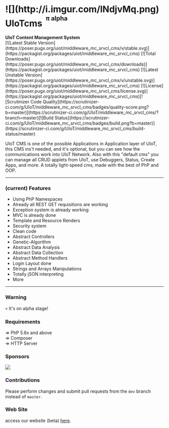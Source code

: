 <h1>![](http://i.imgur.com/lNdjvMq.png) UIoTcms <sup><sup>&nbsp;π alpha</sup></sup><sub><sub><sup></h1><b>UIoT Content Management System</b></sup></sub></sub><br>[![Latest Stable Version](https://poser.pugx.org/uiot/middleware_mc_srvcl_cms/v/stable.svg)](https://packagist.org/packages/uiot/middleware_mc_srvcl_cms) [![Total Downloads](https://poser.pugx.org/uiot/middleware_mc_srvcl_cms/downloads)](https://packagist.org/packages/uiot/middleware_mc_srvcl_cms) [![Latest Unstable Version](https://poser.pugx.org/uiot/middleware_mc_srvcl_cms/v/unstable.svg)](https://packagist.org/packages/uiot/middleware_mc_srvcl_cms) [![License](https://poser.pugx.org/uiot/middleware_mc_srvcl_cms/license.svg)](https://packagist.org/packages/uiot/middleware_mc_srvcl_cms)[![Scrutinizer Code Quality](https://scrutinizer-ci.com/g/UIoT/middleware_mc_srvcl_cms/badges/quality-score.png?b=master)](https://scrutinizer-ci.com/g/UIoT/middleware_mc_srvcl_cms/?branch=master)[![Build Status](https://scrutinizer-ci.com/g/UIoT/middleware_mc_srvcl_cms/badges/build.png?b=master)](https://scrutinizer-ci.com/g/UIoT/middleware_mc_srvcl_cms/build-status/master)

UIoT CMS is one of the possible Applications in Application layer of UIoT, this CMS ins't needed, and it's optional, but you can see how the communications work into UIoT Network. Also with this "default cms" you can manage all CRUD applets from UIoT, use Debuggers, Status, Create Apps, and more. A totally light-speed cms, made with the best of PhP and OOP.

----------------------------------------------------

### (current) Features

- Using PhP Namespaces
- Already all REST GET requisitions are working
- Exception system is already working
- MVC is already done
- Template and Resource Renders
- Security system
- Clean code
- Abstract Controllers
- Genetic-Algorithm
- Abstract Data Analysis
- Abstract Data Collection
- Abstract Method Handlers
- Login Layout done
- Strings and Arrays Manipulations
- Totally jSON interpreting
- More

----------------------------------------------------

### Warning

💀 It's on alpha stage!

### Requirements

 &#8658; PhP 5.6x and above<br/>
 &#8658; Composer<br/>
 &#8658; HTTP Server<br/>

### Sponsors

[![](http://i.imgur.com/NKwQKqX.png)](http:/uiot.org/)

### Contributions

Please perform changes and submit pull requests from the ``dev`` branch instead of ``master``.

### Web Site

access our website (beta) [here](http://uiot-website-main.cloudapp.net/).

